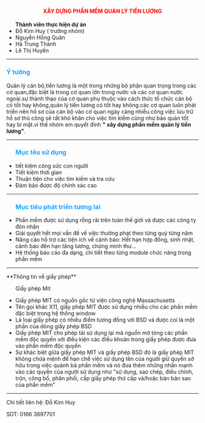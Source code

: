 <h4 style="color:red; text-align:center;"> XÂY DỰNG PHẦN MỀM QUẢN LÝ TIỀN LƯƠNG </h4>
<ul> <strong>Thành viên thực hiện dự án</strong></pl>
<li> Đỗ Kim Huy ( trưởng nhóm)</li>
<li> Nguyễn Hồng Quân </li>
<li> Hà Trung Thành</li>
<li> Lê Thị Huyền</li></ul>
<hr>
<h3 style="color:#1aa3ff;">Ý tưởng </h3>
<p>Quản lý cán bộ,tiền lương là một trong những bộ phận quan trọng trong các cơ quan,đặc biệt là trong cơ quan lớn trong nước và các cơ quan nước ngoài.sự thành thạo của cơ quan phụ thuộc vào cách thức tổ chức cán bộ có tốt hay không,quản lý tiền lương có tốt hay không.các cơ  quan luôn phát triển nên hồ sơ của cán bộ vào cơ quan ngày càng nhiều.công việc lưu trữ hồ sơ thủ công sẽ rất khó khăn cho việc tìm kiểm cũng như bảo quản tốt hay bí mật.vì thế nhóm em quyết đinh <strong>" xây dựng phần mềm quản lý tiền lương"</strong>.</p>
<hr>
<ul><h3 style="color:#1aa3ff;"><strong> Mục têu sử dụng</strong> </h3>
<li> tiết kiệm công sức con người</li>
<li>Tiết kiệm thời gian</li>
<li>Thuận tiện cho việc tìm kiếm  và tra cứu</li>
<li>Đảm bảo được độ chính xác cao</li></ul>
<hr>
<ul><h3 style="color:#1aa3ff"> Mục tiêu phát triển tương lai </h3>
<li> Phần mềm được sử dụng rỗng rãi trên toàn thế giới và được các công ty đón nhận</li>
<li> Giải quyết hết mọi vấn đề về việc thưởng phạt theo từng quý từng năm</li>
<li> Nâng cáo hỗ trợ các tiện ích về cảnh báo: Hết hạn hợp đồng, sinh nhật, cảnh báo đến hạn tăng lương, chứng minh thư…</li>
<li>Hệ thống báo cáo đa dạng, chi tiết theo từng module chức năng trong phần mềm</li></ul>
<hr>
**Thông tin về giấy phép**
<ul>Giấy phép Mit</ul>
<ul>
	<li>Giấy phép MIT có nguồn gốc từ viện công nghệ Massachusetts</li>
	<li>Tên gọi khác X11, giấy phép MIT được sử dụng nhiều cho các phần mềm đặc biệt trong hệ thống window</li>
	<li>Là loại giấy phép có nhiều điểm tương đồng với BSD và được coi là một phần của dòng giấy phép BSD</li>
	<li>Giấy phép MIT cho phép tái sử dụng lại mã nguồn mở tỏng các phần mềm độc quyền với điều kiện các điều khoản trong giấy phép được đưa vào phần mềm độc quyền</li>
	<li>Sự khác biệt giữa giấy phép MIT và giấy phép BSD đó là giấy phép MIT không chứa mệnh đề hạn chế việc sử dụng tên của người giữ quyền sở hữu trong việc quảnh bá phần mềm và nó đưa thêm những nhấn mạnh vào các quyền của người sử dụng như "sử dụng, sao chép, điều chỉnh, trộn, công bố, phân phối, cấp giấy phép thứ cấp và/hoặc bán bản sao của phần mềm"</li>
</ul>
<hr>
<p> Chi tiết liên hệ: Đỗ Kim Huy</p>
<p>SDT: 0166 3897701</p>
